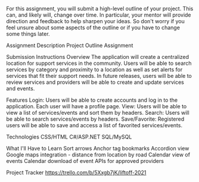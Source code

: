 For this assignment, you will submit a high-level outline of your project. This can, and likely will, change over time. In particular, your mentor will provide direction and feedback to help sharpen your ideas. So don't worry if you feel unsure about some aspects of the outline or if you have to change some things later.

Assignment Description
Project Outline Assignment

Submission Instructions
Overview
The application will create a centralized location for support services in the community. Users will be able to search services by category and proximity to a location as well as set alerts for services that fit their support needs. In future releases, users will be able to review services and providers will be able to create and update services and events.

Features
Login: Users will be able to create accounts and log in to the application. Each user will have a profile page. View: Users will be able to view a list of services/events and sort them by headers. Search: Users will be able to search services/events by headers. Save/Favorite: Registered users will be able to save and access a list of favorited services/events.

Technologies
CSS/HTML C#/ASP.NET SQL/MySQL

What I'll Have to Learn
Sort arrows Anchor tag bookmarks Accordion view Google maps integration - distance from location by road Calendar view of events Calendar download of event APIs for approved providers

Project Tracker
https://trello.com/b/5Xxgb7jK/liftoff-2021
